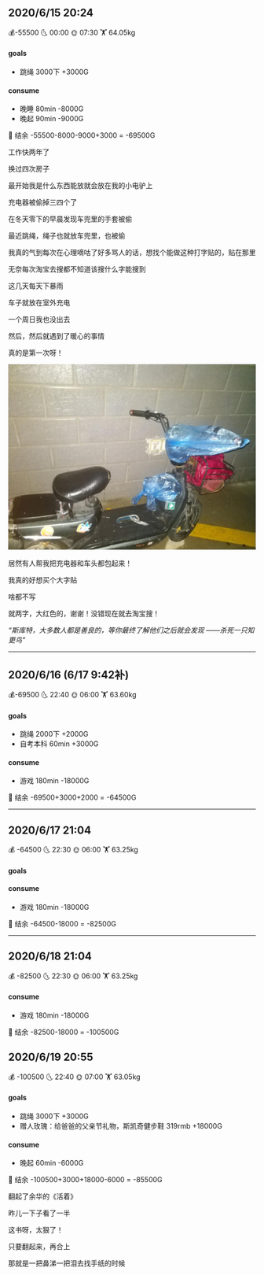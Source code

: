 ## 2020/6/15 20:24 

💰-55500    🌜  00:00    🌞 07:30   🏋 64.05kg  



#### goals
- 跳绳 3000下 +3000G


#### consume

- 晚睡 80min -8000G
- 晚起 90min -9000G



💸 结余 -55500-8000-9000+3000 = -69500G



工作快两年了

换过四次房子

最开始我是什么东西能放就会放在我的小电驴上

充电器被偷掉三四个了

在冬天零下的早晨发现车兜里的手套被偷

最近跳绳，绳子也就放车兜里，也被偷

我真的气到每次在心理嘀咕了好多骂人的话，想找个能做这种打字贴的，贴在那里

无奈每次淘宝去搜都不知道该搜什么字能搜到

这几天每天下暴雨

车子就放在室外充电

一个周日我也没出去

然后，然后就遇到了暖心的事情

真的是第一次呀！



![](../../static/2020615.jpg)



居然有人帮我把充电器和车头都包起来！

我真的好想买个大字贴

啥都不写

就两字，大红色的，谢谢！没错现在就去淘宝搜！



*“斯库特，大多数人都是善良的，等你最终了解他们之后就会发现   ——杀死一只知更鸟”*

------


## 2020/6/16 (6/17 9:42补) 

💰-69500    🌜  22:40    🌞 06:00   🏋 63.60kg  




#### goals
- 跳绳 2000下 +2000G
- 自考本科 60min +3000G



#### consume

- 游戏 180min  -18000G

  

💸 结余 -69500+3000+2000 = -64500G

------



## 2020/6/17 21:04  

💰  -64500   🌜  22:30    🌞 06:00   🏋 63.25kg    



#### goals



#### consume

- 游戏 180min  -18000G

  

💸 结余  -64500-18000 = -82500G

------

## 2020/6/18 21:04  

💰 -82500   🌜  22:30    🌞 06:00   🏋 63.25kg    



#### consume

- 游戏 180min  -18000G

  

💸 结余 -82500-18000 = -100500G



## 2020/6/19 20:55  

💰 -100500   🌜  22:40    🌞 07:00   🏋 63.05kg    



#### goals

- 跳绳 3000下 +3000G
- 赠人玫瑰：给爸爸的父亲节礼物，斯凯奇健步鞋 319rmb +18000G



#### consume

- 晚起 60min -6000G

💸 结余 -100500+3000+18000-6000 = -85500G



翻起了余华的《活着》

昨儿一下子看了一半

这书呀，太狠了！

只要翻起来，再合上

那就是一把鼻涕一把泪去找手纸的时候





